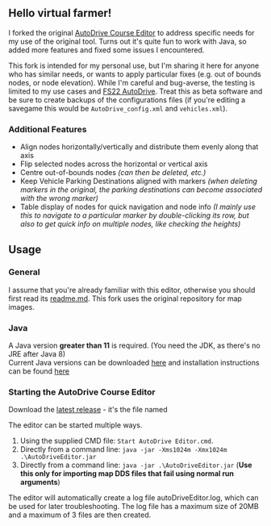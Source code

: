 ## Hello virtual farmer!

I forked the original [AutoDrive Course Editor](https://github.com/KillBait/AutoDrive_Course_Editor) to address specific needs for my use of the original tool. Turns out it's quite fun to work with Java, so added more features and fixed some issues I encountered.

This fork is intended for my personal use, but I'm sharing it here for anyone who has similar needs, or wants to apply particular fixes (e.g. out of bounds nodes, or node elevation). While I'm careful and bug-averse, the testing is limited to my use cases and [FS22 AutoDrive](https://github.com/Stephan-S/FS22_AutoDrive). Treat this as beta software and be sure to create backups of the configurations files (if you're editing a savegame this would be `AutoDrive_config.xml` and `vehicles.xml`).

### Additional Features
- Align nodes horizontally/vertically and distribute them evenly along that axis
- Flip selected nodes across the horizontal or vertical axis
- Centre out-of-bounds nodes _(can then be deleted, etc.)_
- Keep Vehicle Parking Destinations aligned with markers _(when deleting markers in the original, the parking destinations can become associated with the wrong marker)_
- Table display of nodes for quick navigation and node info _(I mainly use this to navigate to a particular marker by double-clicking its row, but also to get quick info on multiple nodes, like checking the heights)_

## Usage

### General
I assume that you're already familiar with this editor, otherwise you should first read its [readme.md](https://github.com/KillBait/AutoDrive_Course_Editor/blob/master/readme.md). This fork uses the original repository for map images. 


### Java
A Java version **greater than 11** is required. (You need the JDK, as there's no JRE after Java 8)<br>
Current Java versions can be downloaded [here](https://www.oracle.com/java/technologies/javase-downloads.html) and installation instructions can be found [here](https://www3.ntu.edu.sg/home/ehchua/programming/howto/JDK_Howto.html)

### Starting the AutoDrive Course Editor
Download the [latest release](https://github.com/rhaetional/AutoDrive_Course_Editor/releases/latest/download/AutoDriveEditor.zip) - it's the file named 

The editor can be started multiple ways.

1. Using the supplied CMD file: `Start AutoDrive Editor.cmd`.
2. Directly from a command line: `java -jar -Xms1024m -Xmx1024m .\AutoDriveEditor.jar`
3. Directly from a command line: `java -jar .\AutoDriveEditor.jar` (**Use this only for importing map DDS files that fail using normal run arguments**)

The editor will automatically create a log file autoDriveEditor.log, which can be used for later troubleshooting.
The log file has a maximum size of 20MB and a maximum of 3 files are then created.
